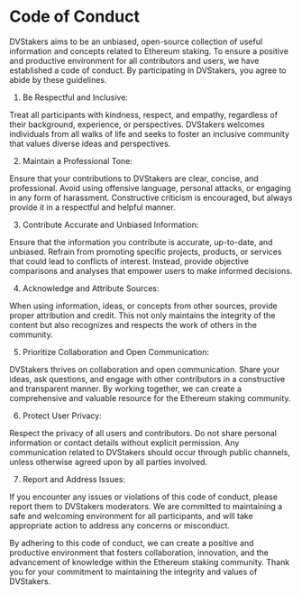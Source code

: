 # Code of Conduct

DVStakers aims to be an unbiased, open-source collection of useful information and concepts related to Ethereum staking. To ensure a positive and productive environment for all contributors and users, we have established a code of conduct. By participating in DVStakers, you agree to abide by these guidelines.

1. Be Respectful and Inclusive:

Treat all participants with kindness, respect, and empathy, regardless of their background, experience, or perspectives. DVStakers welcomes individuals from all walks of life and seeks to foster an inclusive community that values diverse ideas and perspectives.

2. Maintain a Professional Tone:

Ensure that your contributions to DVStakers are clear, concise, and professional. Avoid using offensive language, personal attacks, or engaging in any form of harassment. Constructive criticism is encouraged, but always provide it in a respectful and helpful manner.

3. Contribute Accurate and Unbiased Information:

Ensure that the information you contribute is accurate, up-to-date, and unbiased. Refrain from promoting specific projects, products, or services that could lead to conflicts of interest. Instead, provide objective comparisons and analyses that empower users to make informed decisions.

4. Acknowledge and Attribute Sources:

When using information, ideas, or concepts from other sources, provide proper attribution and credit. This not only maintains the integrity of the content but also recognizes and respects the work of others in the community.

5. Prioritize Collaboration and Open Communication:

DVStakers thrives on collaboration and open communication. Share your ideas, ask questions, and engage with other contributors in a constructive and transparent manner. By working together, we can create a comprehensive and valuable resource for the Ethereum staking community.

6. Protect User Privacy:

Respect the privacy of all users and contributors. Do not share personal information or contact details without explicit permission. Any communication related to DVStakers should occur through public channels, unless otherwise agreed upon by all parties involved.

7. Report and Address Issues:

If you encounter any issues or violations of this code of conduct, please report them to DVStakers moderators. We are committed to maintaining a safe and welcoming environment for all participants, and will take appropriate action to address any concerns or misconduct.

By adhering to this code of conduct, we can create a positive and productive environment that fosters collaboration, innovation, and the advancement of knowledge within the Ethereum staking community. Thank you for your commitment to maintaining the integrity and values of DVStakers.
